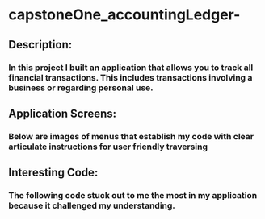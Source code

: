 # capstoneOne_accountingLedger-
## Description:
### In this project I built an application that allows you to track all financial transactions. This includes transactions involving a business or regarding personal use.
## Application Screens:
### Below are images of menus that establish my code with clear articulate instructions for user friendly traversing
## Interesting Code:
### The following code stuck out to me the most in my application because it challenged my understanding.
